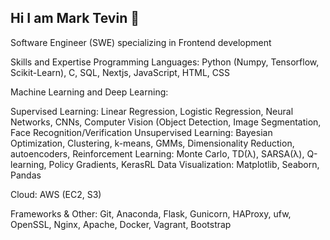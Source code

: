 ## Hi I am Mark Tevin 👋

Software Engineer (SWE) specializing in Frontend development

Skills and Expertise
Programming Languages: Python (Numpy, Tensorflow, Scikit-Learn), C, SQL, Nextjs, JavaScript, HTML, CSS

Machine Learning and Deep Learning:

Supervised Learning: Linear Regression, Logistic Regression, Neural Networks, CNNs, Computer Vision (Object Detection, Image Segmentation, Face Recognition/Verification
Unsupervised Learning: Bayesian Optimization, Clustering, k-means, GMMs, Dimensionality Reduction, autoencoders, 
Reinforcement Learning: Monte Carlo, TD(λ), SARSA(λ), Q-learning, Policy Gradients, KerasRL
Data Visualization: Matplotlib, Seaborn, Pandas

Cloud: AWS (EC2, S3)

Frameworks & Other: Git, Anaconda, Flask, Gunicorn, HAProxy, ufw, OpenSSL, Nginx, Apache, Docker, Vagrant, Bootstrap

